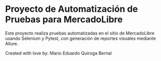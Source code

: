 # Proyecto de Automatización de Pruebas para MercadoLibre
Este proyecto realiza pruebas automatizadas en el sitio de MercadoLibre usando Selenium y Pytest, con generación de reportes visuales mediante Allure.

Created with love by: Mario Eduardo Quiroga Bernal
